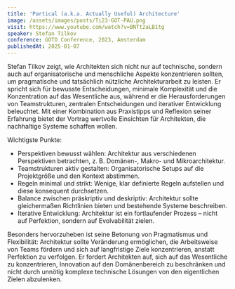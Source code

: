 ```yaml
---
title: 'Partical (a.k.a. Actually Useful) Architecture'
image: /assets/images/posts/Ti23-GOT-PAU.png
visit: https://www.youtube.com/watch?v=BNTt2aLB1tg
speaker: Stefan Tilkov
conference: GOTO Conference, 2023, Amsterdam
publishedAt: 2025-01-07
---
```


Stefan Tilkov zeigt, wie Architekten sich nicht nur auf technische, sondern auch auf organisatorische und menschliche Aspekte konzentrieren sollten, um pragmatische und tatsächlich nützliche Architekturarbeit zu leisten. Er spricht sich für bewusste Entscheidungen, minimale Komplexität und die Konzentration auf das Wesentliche aus, während er die Herausforderungen von Teamstrukturen, zentralen Entscheidungen und iterativer Entwicklung beleuchtet. Mit einer Kombination aus Praxistipps und Reflexion seiner Erfahrung bietet der Vortrag wertvolle Einsichten für Architekten, die nachhaltige Systeme schaffen wollen.

Wichtigste Punkte:

- Perspektiven bewusst wählen: Architektur aus verschiedenen Perspektiven betrachten, z. B. Domänen-, Makro- und Mikroarchitektur.
- Teamstrukturen aktiv gestalten: Organisatorische Setups auf die Projektgröße und den Kontext abstimmen.
- Regeln minimal und strikt: Wenige, klar definierte Regeln aufstellen und diese konsequent durchsetzen.
- Balance zwischen präskriptiv und deskriptiv: Architektur sollte gleichermaßen Richtlinien bieten und bestehende Systeme beschreiben.
- Iterative Entwicklung: Architektur ist ein fortlaufender Prozess – nicht auf Perfektion, sondern auf Evolvabilität zielen.

Besonders hervorzuheben ist seine Betonung von Pragmatismus und Flexibilität: Architektur sollte Veränderung ermöglichen, die Arbeitsweise von Teams fördern und sich auf langfristige Ziele konzentrieren, anstatt Perfektion zu verfolgen. Er fordert Architekten auf, sich auf das Wesentliche zu konzentrieren, Innovation auf den Domänenbereich zu beschränken und nicht durch unnötig komplexe technische Lösungen von den eigentlichen Zielen abzulenken.
